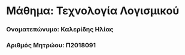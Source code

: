<h1>Μάθημα: Τεχνολογία Λογισμικού</h1>

<h3>Ονοματεπώνυμο: Καλερίδης Ηλίας</h3>
  
<h3>Αριθμός Μητρώου: Π2018091</h3>
